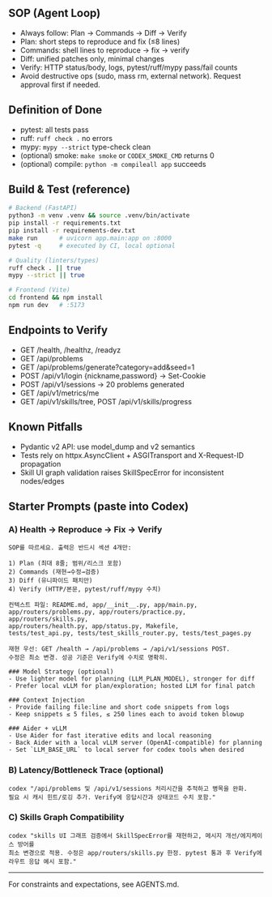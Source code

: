 ## SOP (Agent Loop)

- Always follow: Plan → Commands → Diff → Verify
- Plan: short steps to reproduce and fix (≤8 lines)
- Commands: shell lines to reproduce → fix → verify
- Diff: unified patches only, minimal changes
- Verify: HTTP status/body, logs, pytest/ruff/mypy pass/fail counts
- Avoid destructive ops (sudo, mass rm, external network). Request approval first if needed.

## Definition of Done

- pytest: all tests pass
- ruff: `ruff check .` no errors
- mypy: `mypy --strict` type-check clean
- (optional) smoke: `make smoke` or `CODEX_SMOKE_CMD` returns 0
- (optional) compile: `python -m compileall app` succeeds

## Build & Test (reference)

```bash
# Backend (FastAPI)
python3 -m venv .venv && source .venv/bin/activate
pip install -r requirements.txt
pip install -r requirements-dev.txt
make run      # uvicorn app.main:app on :8000
pytest -q     # executed by CI, local optional

# Quality (linters/types)
ruff check . || true
mypy --strict || true

# Frontend (Vite)
cd frontend && npm install
npm run dev   # :5173
```

## Endpoints to Verify

- GET /health, /healthz, /readyz
- GET /api/problems
- GET /api/problems/generate?category=add&seed=1
- POST /api/v1/login {nickname,password} → Set-Cookie
- POST /api/v1/sessions → 20 problems generated
- GET /api/v1/metrics/me
- GET /api/v1/skills/tree, POST /api/v1/skills/progress

## Known Pitfalls

- Pydantic v2 API: use model_dump and v2 semantics
- Tests rely on httpx.AsyncClient + ASGITransport and X-Request-ID propagation
- Skill UI graph validation raises SkillSpecError for inconsistent nodes/edges

## Starter Prompts (paste into Codex)

### A) Health → Reproduce → Fix → Verify

```
SOP를 따르세요. 출력은 반드시 섹션 4개만:

1) Plan (최대 8줄; 범위/리스크 포함)
2) Commands (재현→수정→검증)
3) Diff (유니파이드 패치만)
4) Verify (HTTP/본문, pytest/ruff/mypy 수치)

컨텍스트 파일: README.md, app/__init__.py, app/main.py,
app/routers/problems.py, app/routers/practice.py, app/routers/skills.py,
app/routers/health.py, app/status.py, Makefile,
tests/test_api.py, tests/test_skills_router.py, tests/test_pages.py

재현 우선: GET /health → /api/problems → /api/v1/sessions POST.
수정은 최소 변경. 성공 기준은 Verify에 수치로 명확히.

### Model Strategy (optional)
- Use lighter model for planning (LLM_PLAN_MODEL), stronger for diff
- Prefer local vLLM for plan/exploration; hosted LLM for final patch

### Context Injection
- Provide failing file:line and short code snippets from logs
- Keep snippets ≤ 5 files, ≤ 250 lines each to avoid token blowup

### Aider + vLLM
- Use Aider for fast iterative edits and local reasoning
- Back Aider with a local vLLM server (OpenAI-compatible) for planning
- Set `LLM_BASE_URL` to local server for codex tools when desired
```

### B) Latency/Bottleneck Trace (optional)

```
codex "/api/problems 및 /api/v1/sessions 처리시간을 추적하고 병목을 완화.
필요 시 캐시 힌트/로깅 추가. Verify에 응답시간과 상태코드 수치 포함."
```

### C) Skills Graph Compatibility

```
codex "skills UI 그래프 검증에서 SkillSpecError를 재현하고, 메시지 개선/에지케이스 방어를
최소 변경으로 적용. 수정은 app/routers/skills.py 한정. pytest 통과 후 Verify에 라우트 응답 예시 포함."
```

---

For constraints and expectations, see AGENTS.md.
